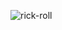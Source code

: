 ![rick-roll](https://github.com/issa012/issa012/assets/57894795/d99de469-e946-4dcc-b89f-5d020e8f5ef1)
